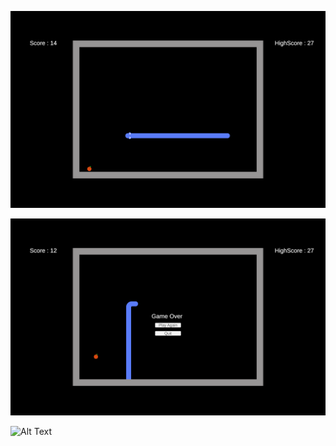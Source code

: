 ![Alt text](/Screenshots/in_game_1.png?raw=true "Optional Title")

![Alt text](/Screenshots/game_over.png?raw=true "Optional Title")

![Alt Text](https://imgur.com/a/1S9so7Q)